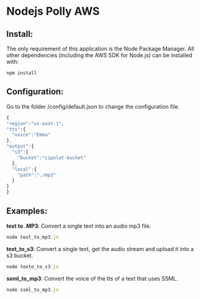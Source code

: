 # Nodejs Polly AWS

## Install:

The only requirement of this application is the Node Package Manager. All other
dependencies (including the AWS SDK for Node.js) can be installed with:

    npm install
    
## Configuration:

Go to the folder /config/default.json to change the configuration file.

  ```js
{
  "region":"us-east-1",
  "tts":{
    "voice":"Emma"
  },
  "output":{
    "s3":{
      "bucket":"cipolat-bucket" 
    },
    "local":{
      "path":"./mp3"
    }
  }
}
  ```   

## Examples:

**text to .MP3**: Convert a single text into an audio mp3 file.
  ```js
  node text_to_mp3.js
  ```  

**text_to_s3**: Convert a single text, get the audio stream and upload it into a s3 bucket.
  ```js
  node texto_to_s3.js
  ```  
  

**ssml_to_mp3**: Convert the voice of the tts of a text that uses SSML.
  ```js
  node ssml_to_mp3.js
  ```    
